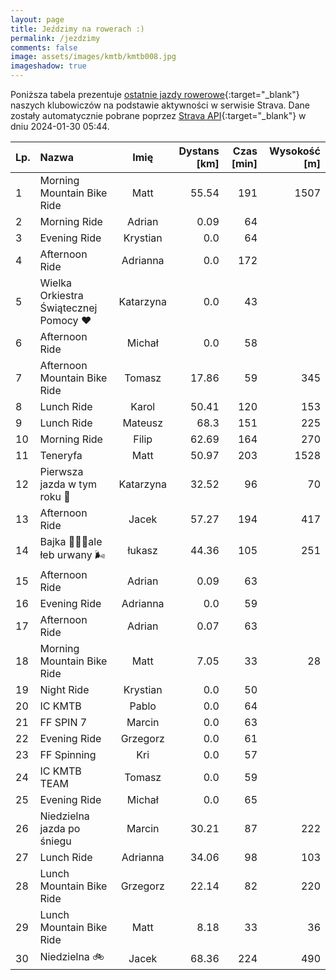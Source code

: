 ```yaml
---
layout: page
title: Jeździmy na rowerach :)
permalink: /jezdzimy
comments: false
image: assets/images/kmtb/kmtb008.jpg
imageshadow: true
---
```


Poniższa tabela prezentuje [ostatnie jazdy rowerowe](https://www.strava.com/clubs/336381){:target="_blank"} naszych klubowiczów na podstawie aktywności w serwisie Strava. Dane zostały automatycznie pobrane poprzez [Strava API](https://developers.strava.com/docs/reference/#api-Clubs-getClubActivitiesById){:target="_blank"} w dniu 2024-01-30 05:44.

Lp. | Nazwa | Imię | Dystans [km] | Czas [min] | Wysokość [m]
:--- | :--- | :---: | ---: | ---: | ---:
1|Morning Mountain Bike Ride|Matt|55.54|191|1507
2|Morning Ride|Adrian|0.09|64|
3|Evening Ride|Krystian|0.0|64|
4|Afternoon Ride|Adrianna|0.0|172|
5|Wielka Orkiestra Świątecznej Pomocy ❤️|Katarzyna|0.0|43|
6|Afternoon Ride|Michał|0.0|58|
7|Afternoon Mountain Bike Ride|Tomasz|17.86|59|345
8|Lunch Ride|Karol|50.41|120|153
9|Lunch Ride|Mateusz|68.3|151|225
10|Morning Ride|Filip|62.69|164|270
11|Teneryfa|Matt|50.97|203|1528
12|Pierwsza jazda w tym roku 🚴|Katarzyna|32.52|96|70
13|Afternoon Ride|Jacek|57.27|194|417
14|Bajka 🌅💥🍃ale łeb urwany 🌬️|łukasz|44.36|105|251
15|Afternoon Ride|Adrian|0.09|63|
16|Evening Ride|Adrianna|0.0|59|
17|Afternoon Ride|Adrian|0.07|63|
18|Morning Mountain Bike Ride|Matt|7.05|33|28
19|Night Ride|Krystian|0.0|50|
20|IC KMTB|Pablo|0.0|64|
21|FF SPIN 7|Marcin|0.0|63|
22|Evening Ride|Grzegorz|0.0|61|
23|FF Spinning|Kri|0.0|57|
24|IC KMTB TEAM|Tomasz|0.0|59|
25|Evening Ride|Michał|0.0|65|
26|Niedzielna jazda po śniegu|Marcin|30.21|87|222
27|Lunch Ride|Adrianna|34.06|98|103
28|Lunch Mountain Bike Ride|Grzegorz|22.14|82|220
29|Lunch Mountain Bike Ride|Matt|8.18|33|36
30|Niedzielna 🚲|Jacek|68.36|224|490

